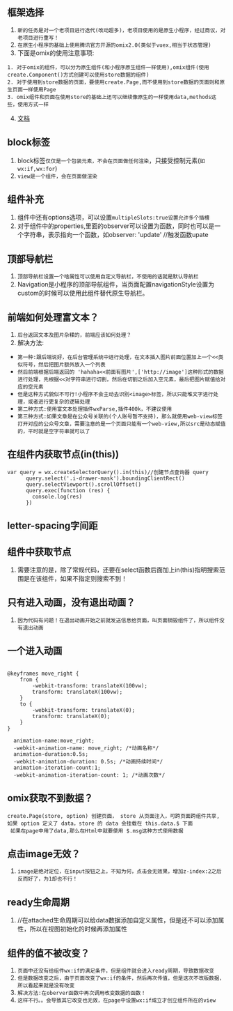 ## 框架选择
1. `新的任务是对一个老项目进行迭代(改动超多)，老项目使用的是原生小程序，经过商议，对老项目进行重写！`
2. `在原生小程序的基础上使用腾讯官方开源的omix2.0(类似于vuex,相当于状态管理)`
3. 下面是omix的使用注意事项:
```
1. 对于omix的组件，可以分为原生组件(和小程序原生组件一样使用),omix组件(使用create.Component()方式创建可以使用store数据的组件)
2. 对于使用到store数据的页面，要使用create.Page,而不使用到store数据的页面则和原生页面一样使用Page
3. omix组件和页面在使用store的基础上还可以继续像原生的一样使用data,methods这些，使用方式一样
```
4. [文档](https://github.com/Tencent/omi/tree/master/packages/omix)

## block标签
1. block标签`仅仅是一个包装元素，不会在页面做任何渲染`，只接受控制元素(`如wx:if,wx:for`)
2. `view是一个组件，会在页面做渲染`

## 组件补充
1. 组件中还有options选项，可以设置`multipleSlots:true设置允许多个插槽`
2. 对于组件中的properties,里面的observer可以设置为函数，同时也可以是一个字符串，表示指向一个函数，如observer: 'update'  //触发函数upate

## 顶部导航栏
1. `顶部导航栏设置一个啥属性可以使用自定义导航栏，不使用的话就是默认导航栏`
2. Navigation是小程序的顶部导航组件，当页面配置navigationStyle设置为custom的时候可以使用此组件替代原生导航栏。

## 前端如何处理富文本？
1. `后台返回文本及图片杂糅的，前端应该如何处理？`
2. 解决方法:
* `第一种:跟后端说好，在后台管理系统中进行处理，在文本插入图片前面位置加上一个<<类似符号，然后把图片额外放入一个列表`
* `然后前端根据后端返回的 'hahaha<<前面有图片',['http://image']这种形式的数据进行处理，先根据<<对字符串进行切割，然后在切割之后加入空元素，最后把图片赋值给对应的空元素`
* `但是这种方式貌似不可行!小程序不会主动去识别<image>标签，所以只能堆文字进行处理，或者进行更复杂的逻辑处理`
* `第二种方式:使用富文本处理插件wxParse,插件400k，不建议使用`
* `第三种方式:如果文章是在公众号关联的(个人账号暂不支持)，那么就使用web-view标签打开对应的公众号文章，需要注意的是一个页面只能有一个web-view,所以src是动态赋值的，平时就是空字符串就可以了`

## 在组件内获取节点(in(this))
```
var query = wx.createSelectorQuery().in(this)//创建节点查询器 query
      query.select('.i-drawer-mask').boundingClientRect()
      query.selectViewport().scrollOffset()
      query.exec(function (res) {
        console.log(res)
      })
```

## letter-spacing字间距

## 组件中获取节点
1. 需要注意的是，除了常规代码，还要在select函数后面加上in(this)指明搜索范围是在该组件，如果不指定则搜索不到！

## 只有进入动画，没有退出动画？
1. `因为代码有问题！在退出动画开始之前就发送信息给页面，叫页面销毁组件了，所以组件没有退出动画`

## 一个进入动画
```

@keyframes move_right {
    from {
        -webkit-transform: translateX(100vw);
        transform: translateX(100vw);
    }
    to {
        -webkit-transform: translateX(0);
        transform: translateX(0);
    }
}

  animation-name:move_right;
  -webkit-animation-name: move_right; /*动画名称*/
  animation-duration:0.5s;
  -webkit-animation-duration: 0.5s; /*动画持续时间*/
  animation-iteration-count:1;
  -webkit-animation-iteration-count: 1; /*动画次数*/
```

## omix获取不到数据？
```
create.Page(store, option) 创建页面， store 从页面注入，可跨页面跨组件共享, 如果 option 定义了 data，store 的 data 会挂载在 this.data.$ 下面
 如果在page中用了data,那么在Html中就要使用 $.msg这种方式使用数据
```

## 点击image无效？
1. `image是绝对定位，在input按钮之上，不知为何，点击会无效果，增加z-index:2之后反而好了，为1却也不行！`

## ready生命周期
1. //在attached生命周期可以给data数据添加自定义属性，但是还不可以添加属性，所以在视图初始化的时候再添加属性

## 组件的值不被改变？
1. `页面中还没有给组件wx:if的满足条件，但是组件就会进入ready周期，导致数据改变`
2. `但是数据改变之后，由于页面改变了wx:if的条件，然后再次传值，但是这次不改版数据，所以看起来就是没有改变`
3. `解决方法:在oberver函数中再次调用改变数据的函数！`
4. `这样不行。。会导致其它改变也无效，在page中设置wx:if成立才创立组件所在的view`


